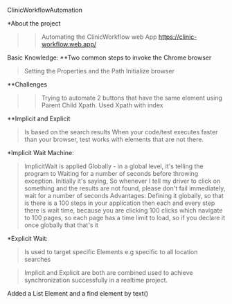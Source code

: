 ClinicWorkflowAutomation

*About the project
>>Automating the ClinicWorkflow web App
https://clinic-workflow.web.app/

Basic Knowledge:
**Two common steps to invoke the Chrome browser
>Setting the Properties and the Path
Initialize browser

**Challenges
>>Trying to automate 2 buttons that have the same element using Parent Child Xpath. 
Used Xpath with index 

**Implicit and Explicit
>Is based on the search results
>When your code/test executes faster than your browser, test works with elements that are not there.

*Implicit Wait Machine:
> ImplicitWait is applied Globally - in a global level, it's telling the program to Waiting for a number of seconds before throwing exception.
Initially it's saying, So whenever I tell my driver to click on something and the results are not found, please don't fail immediately,
wait for a number of seconds
Advantages: Defining it globally, so that is there is a 100 steps in your application then each and every step there is wait time, because you are
clicking 100 clicks which navigate to 100 pages, so each page has a time limit to load, so if you declare it once globally that that's it

*Explicit Wait:
>Is used to target specific Elements e.g specific to all location searches

>Implicit and Explicit are both are combined used to achieve synchronization successfully in a realtime project.

Added a List Element and a find element by text()




